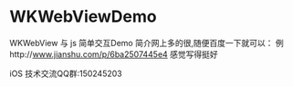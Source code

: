 # WKWebViewDemo
WKWebView 与  js 简单交互Demo
简介网上多的很,随便百度一下就可以：  例http://www.jianshu.com/p/6ba2507445e4  感觉写得挺好

iOS 技术交流QQ群:150245203

